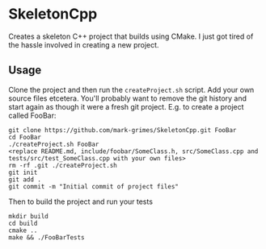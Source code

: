 # SkeletonCpp

Creates a skeleton C++ project that builds using CMake. I just got tired of the hassle involved in creating a new project.

## Usage

Clone the project and then run the `createProject.sh` script. Add your own source files etcetera. You'll probably want
to remove the git history and start again as though it were a fresh git project. E.g. to create a project called FooBar:

```
git clone https://github.com/mark-grimes/SkeletonCpp.git FooBar
cd FooBar
./createProject.sh FooBar
<replace README.md, include/foobar/SomeClass.h, src/SomeClass.cpp and tests/src/test_SomeClass.cpp with your own files>
rm -rf .git ./createProject.sh
git init
git add .
git commit -m "Initial commit of project files"
```

Then to build the project and run your tests

```
mkdir build
cd build
cmake ..
make && ./FooBarTests
```